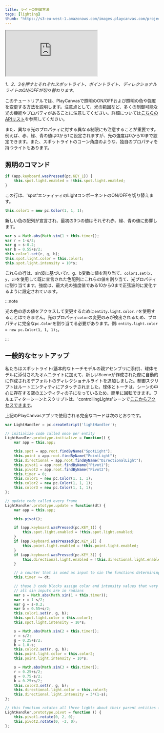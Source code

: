 ```yaml
---
title: ライトの制御方法
tags: [lighting]
thumb: "https://s3-eu-west-1.amazonaws.com/images.playcanvas.com/projects/12/405812/9D487A-image-75.jpg"
---
```


<div className="iframe-container">
    <iframe loading="lazy" src="https://playcanv.as/p/tiKpka9M/" title="Controlling Lights"></iframe>
</div>

*1、2、3を押すとそれぞれスポットライト、ポイントライト、ディレクショナルライトのON/OFFが切り替わります。*

このチュートリアルでは、PlayCanvasで照明のON/OFFおよび照明の色や強度を変更する方法を説明します。注意点として、光の範囲など、多くの制御可能な光の機能やプロパティがあることに注意してください。詳細については[こちらのAPIリスト][1]を参照してください。

また、異なる光のプロパティに対する異なる制限にも注意することが重要です。例えば、赤、緑、青の値は0から1に設定されますが、光の強度は0から10まで設定できます。また、スポットライトのコーン角度のような、独自のプロパティを持つライトもあります。

## 照明のコマンド

```javascript
if (app.keyboard.wasPressed(pc.KEY_1)) {
    this.spot.light.enabled = !this.spot.light.enabled;
}
```

この行は、'spot'エンティティのLightコンポーネントのON/OFFを切り替えます。

```javascript
this.color1 = new pc.Color(1, 1, 1);
```

新しい色の配列が宣言され、最初の3つの値はそれぞれ赤、緑、青の値に影響します。

```javascript
var s = Math.abs(Math.sin(1 + this.timer));
var r = 1-s/2;
var g = s-0.2;
var b = 0.55+s/2;
this.color1.set(r, g, b);
this.spot.light.color = this.color1;
this.spot.light.intensity = 10*s;
```

これらの行は、sin波に基づいてr、g、b変数に値を割り当て、`color1.set(x, y, z)`を使用して既に宣言された色配列にこれらの値を割り当て、光プロパティに割り当てます。強度は、最大光の強度値である10から0まで正弦波的に変化するように設定されています。

:::note

光の色の赤の値をアクセスして変更するために`entity.light.color.r`を使用することはできません。光のプロパティ`color`の変更のみが検出されるため、プロパティに完全な`pc.Color`を割り当てる必要があります。例: `entity.light.color = new pc.Color(1, 1, 1);`。

:::

## 一般的なセットアップ

私たちはスポットライト(基本的なトーチモデルの親アセンブリに添付)、球体モデルに添付されたオムニライトに加えて、新しいSceneが作成された際に自動的に作成されるデフォルトのディレクショナルライトを追加しました。制御スクリプトはルートエンティティにアタッチされました。球体とトーチは、シーンの中心に存在する空のエンティティの子になっているため、簡単に回転できます。フルエディターシーンとスクリプトは、'controllingLights'シーンで[ここからアクセスできます][2]。

上記のPlayCanvasアプリで使用される完全なコードは次のとおりです。

```javascript
var LightHandler = pc.createScript('lightHandler');

// initialize code called once per entity
LightHandler.prototype.initialize = function() {
    var app = this.app;

    this.spot = app.root.findByName("SpotLight");
    this.point = app.root.findByName("PointLight");
    this.directional = app.root.findByName("DirectionalLight");
    this.pivot1 = app.root.findByName("Pivot1");
    this.pivot2 = app.root.findByName("Pivot2");
    this.timer = 0;
    this.color1 = new pc.Color(1, 1, 1);
    this.color2 = new pc.Color(1, 1, 1);
    this.color3 = new pc.Color(1, 1, 1);
};

// update code called every frame
LightHandler.prototype.update = function(dt) {
    var app = this.app;

    this.pivot();

    if (app.keyboard.wasPressed(pc.KEY_1)) {
        this.spot.light.enabled = !this.spot.light.enabled;
    }
    if (app.keyboard.wasPressed(pc.KEY_2)) {
        this.point.light.enabled = !this.point.light.enabled;
    }
    if (app.keyboard.wasPressed(pc.KEY_3)) {
        this.directional.light.enabled = !this.directional.light.enabled;
    }

    // a counter that is used as input to sin the functions determining light properties for all lights.
    this.timer += dt;

    // these 3 code blocks assign color and intensity values that vary according to a sin function
    // all sin inputs are in radians
    var s = Math.abs(Math.sin(1 + this.timer));
    var r = 1-s/2;
    var g = s-0.2;
    var b = 0.55+s/2;
    this.color1.set(r, g, b);
    this.spot.light.color = this.color1;
    this.spot.light.intensity = 10*s;

    s = Math.abs(Math.sin(2 + this.timer));
    r = s/2;
    g = 0.25+s/2;
    b = 1.0-s;
    this.color2.set(r, g, b);
    this.point.light.color = this.color2;
    this.point.light.intensity = 10*s;

    s = Math.abs(Math.sin(3 + this.timer));
    r = 0.25+s/2;
    g = 0.75-s/2;
    b = 0.25+s/2;
    this.color3.set(r, g, b);
    this.directional.light.color = this.color3;
    this.directional.light.intensity = 3*(1-s);
};

// this function rotates all three lights about their parent entities (all at the centre of the scene) to easily create circular motion.
LightHandler.prototype.pivot = function () {
    this.pivot1.rotate(0, 2, 0);
    this.pivot2.rotate(0, -3, 0);
};
```

[1]: /api/pc.LightComponent.html
[2]: https://playcanvas.com/project/405812/overview/tutorial-controlling-lights
